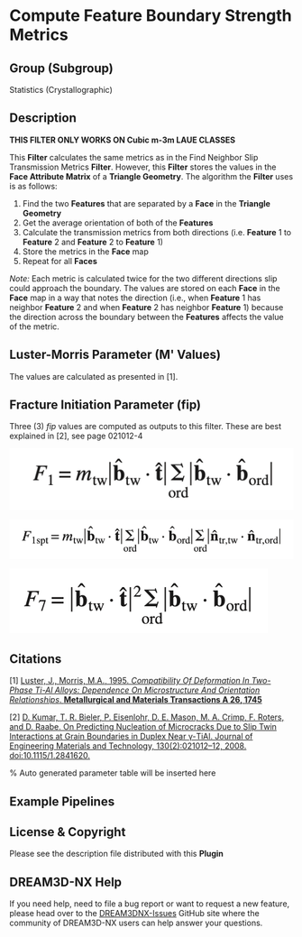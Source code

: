 # Compute Feature Boundary Strength Metrics

## Group (Subgroup)

Statistics (Crystallographic)

## Description

**THIS FILTER ONLY WORKS ON Cubic m-3m LAUE CLASSES**

This **Filter** calculates the same metrics as in the Find Neighbor Slip Transmission Metrics **Filter**.  However, this **Filter** stores the values in the **Face Attribute Matrix** of a **Triangle Geometry**.  The algorithm the **Filter** uses is as follows:

1. Find the two **Features** that are separated by a **Face** in the **Triangle Geometry**
2. Get the average orientation of both of the **Features**
3. Calculate the transmission metrics from both directions (i.e. **Feature** 1 to **Feature** 2 and **Feature** 2 to **Feature** 1)
4. Store the metrics in the **Face** map
5. Repeat for all **Faces**

*Note:* Each metric is calculated twice for the two different directions slip could approach the boundary.  The values are stored on each **Face** in the **Face** map in a way that notes the direction (i.e., when **Feature** 1 has neighbor **Feature** 2 and when **Feature** 2 has neighbor **Feature** 1) because the direction across the boundary between the **Features** affects the value of the metric.

## Luster-Morris Parameter (M' Values)

The values are calculated as presented in [1].

## Fracture Initiation Parameter (fip)

Three (3) *fip* values are computed as outputs to this filter. These are best explained in [2], see page 021012-4

![Fracture Initiation Parameter F1](Images/ComputeNeighborSlipTransmission_F1.png)

![Fracture Initiation Parameter F1spt](Images/ComputeNeighborSlipTransmission_F1spt.png)

![Fracture Initiation Parameter F7.png](Images/ComputeNeighborSlipTransmission_F7.png)


## Citations

[1] [Luster, J., Morris, M.A., 1995. *Compatibility Of Deformation In Two-Phase Ti-Al Alloys: Dependence On Microstructure And Orientation Relationships*. **Metallurgical and Materials Transactions A 26, 1745**](https://link.springer.com/article/10.1007/BF02670762)

[2] [D. Kumar, T. R. Bieler, P. Eisenlohr, D. E. Mason, M. A. Crimp, F. Roters, and D. Raabe. On Predicting Nucleation of Microcracks Due to Slip Twin Interactions at Grain Boundaries in Duplex Near γ-TiAl. Journal of Engineering Materials and Technology, 130(2):021012–12, 2008. doi:10.1115/1.2841620.](https://doi.org/10.1115/1.2841620)

% Auto generated parameter table will be inserted here

## Example Pipelines

## License & Copyright

Please see the description file distributed with this **Plugin**

## DREAM3D-NX Help

If you need help, need to file a bug report or want to request a new feature, please head over to the [DREAM3DNX-Issues](https://github.com/BlueQuartzSoftware/DREAM3DNX-Issues/discussions) GitHub site where the community of DREAM3D-NX users can help answer your questions.
